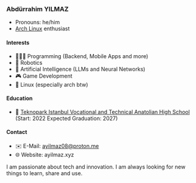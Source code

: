 ### Abdürrahim YILMAZ
* Pronouns: he/him
* [Arch Linux](https://www.archlinux.org/) enthusiast

#### Interests
* 🧑🏻‍💻 Programming (Backend, Mobile Apps and more)
* 🤖 Robotics
* 🧠 Artificial Intelligence (LLMs and Neural Networks)
* 🎮 Game Development
* 🐧 Linux (especially arch btw)

#### Education
* 🏫 [Teknopark Istanbul Vocational and Technical Anatolian High School](https://teknoparkistanbul.meb.k12.tr/) (Start: 2022 Expected Graduation: 2027)

#### Contact
* ✉️ E-Mail: ayilmaz08@proton.me
* 🌐 Website: ayilmaz.xyz

I am passionate about tech and innovation. I am always looking for new things to learn, share and use.
